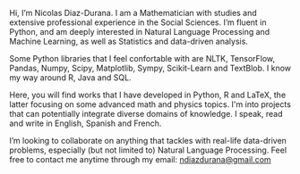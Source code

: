 Hi, I’m Nicolas Diaz-Durana. I am a Mathematician with studies and extensive professional experience in the Social Sciences. I’m fluent in Python, and am deeply interested in Natural Language Processing and Machine Learning, as well as Statistics and data-driven analysis.

Some Python libraries that I feel confortable with are NLTK, TensorFlow, Pandas, Numpy, Scipy, Matplotlib, Sympy, Scikit-Learn and TextBlob. I know my way around R, Java and SQL.

Here, you will find works that I have developed in Python, R and LaTeX, the latter focusing on some advanced math and physics topics. I'm into projects that can potentially integrate diverse domains of knowledge. I speak, read and write in English, Spanish and French.

I’m looking to collaborate on anything that tackles with real-life data-driven problems, especially (but not limited to) Natural Language Processing.
Feel free to contact me anytime through my email: ndiazdurana@gmail.com 

<!---
nykolai-d/nykolai-d is a ✨ special ✨ repository because its `README.md` (this file) appears on your GitHub profile.
You can click the Preview link to take a look at your changes.
--->
